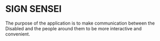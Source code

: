 # SIGN SENSEI

The purpose of the application is to make communication between the Disabled and the people around them to be more interactive and convenient.


